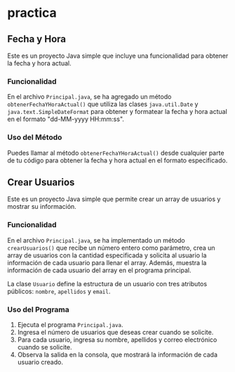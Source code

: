 # practica

## Fecha y Hora

Este es un proyecto Java simple que incluye una funcionalidad para obtener la fecha y hora actual.

### Funcionalidad

En el archivo `Principal.java`, se ha agregado un método `obtenerFechaYHoraActual()` que utiliza las clases `java.util.Date` y `java.text.SimpleDateFormat` para obtener y formatear la fecha y hora actual en el formato "dd-MM-yyyy HH:mm:ss".

### Uso del Método

Puedes llamar al método `obtenerFechaYHoraActual()` desde cualquier parte de tu código para obtener la fecha y hora actual en el formato especificado.

## Crear Usuarios

Este es un proyecto Java simple que permite crear un array de usuarios y mostrar su información.

### Funcionalidad

En el archivo `Principal.java`, se ha implementado un método `crearUsuarios()` que recibe un número entero como parámetro, crea un array de usuarios con la cantidad especificada y solicita al usuario la información de cada usuario para llenar el array. Además, muestra la información de cada usuario del array en el programa principal.

La clase `Usuario` define la estructura de un usuario con tres atributos públicos: `nombre`, `apellidos` y `email`.

### Uso del Programa

1. Ejecuta el programa `Principal.java`.
2. Ingresa el número de usuarios que deseas crear cuando se solicite.
3. Para cada usuario, ingresa su nombre, apellidos y correo electrónico cuando se solicite.
4. Observa la salida en la consola, que mostrará la información de cada usuario creado.

